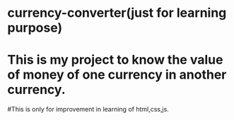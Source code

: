# currency-converter(just for learning purpose)
# This is my project to know the value of money of one currency in another currency.
#This is only for improvement in learning of html,css,js.
